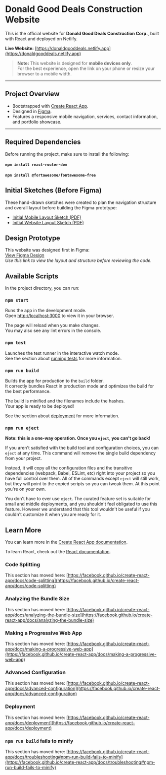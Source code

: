 # Donald Good Deals Construction Website

This is the official website for **Donald Good Deals Construction Corp.**, built with React and deployed on Netlify.

**Live Website:** [https://donaldgooddeals.netlify.app](https://donaldgooddeals.netlify.app)  

> **Note:** This website is designed for **mobile devices only**.  
> For the best experience, open the link on your phone or resize your browser to a mobile width.

---

## Project Overview
- Bootstrapped with [Create React App](https://github.com/facebook/create-react-app).
- Designed in [Figma](https://www.figma.com/design/cunSc70tLeSmWIgF3VacGg/Donald-Good-Deals-Construction-Website?node-id=0-1&t=S3ONlxvp9mgQ2vK0-1).
- Features a responsive mobile navigation, services, contact information, and portfolio showcase.

---

## Required Dependencies

Before running the project, make sure to install the following:

#### `npm install react-router-dom`
#### `npm install @fortawesome/fontawesome-free`

## Initial Sketches (Before Figma)

These hand-drawn sketches were created to plan the navigation structure and overall layout before building the Figma prototype:

- [Initial Mobile Layout Sketch (PDF)](./src/initial-sketch-for-mobile.pdf)
- [Initial Website Layout Sketch (PDF)](./src/initial-sketch-for-website.pdf)

## Design Prototype

This website was designed first in Figma:  
[View Figma Design](https://www.figma.com/design/cunSc70tLeSmWIgF3VacGg/Donald-Good-Deals-Construction-Website?node-id=0-1&t=S3ONlxvp9mgQ2vK0-1)  
_Use this link to view the layout and structure before reviewing the code._

## Available Scripts

In the project directory, you can run:

### `npm start`

Runs the app in the development mode.\
Open [http://localhost:3000](http://localhost:3000) to view it in your browser.

The page will reload when you make changes.\
You may also see any lint errors in the console.

### `npm test`

Launches the test runner in the interactive watch mode.\
See the section about [running tests](https://facebook.github.io/create-react-app/docs/running-tests) for more information.

### `npm run build`

Builds the app for production to the `build` folder.\
It correctly bundles React in production mode and optimizes the build for the best performance.

The build is minified and the filenames include the hashes.\
Your app is ready to be deployed!

See the section about [deployment](https://facebook.github.io/create-react-app/docs/deployment) for more information.

### `npm run eject`

**Note: this is a one-way operation. Once you `eject`, you can't go back!**

If you aren't satisfied with the build tool and configuration choices, you can `eject` at any time. This command will remove the single build dependency from your project.

Instead, it will copy all the configuration files and the transitive dependencies (webpack, Babel, ESLint, etc) right into your project so you have full control over them. All of the commands except `eject` will still work, but they will point to the copied scripts so you can tweak them. At this point you're on your own.

You don't have to ever use `eject`. The curated feature set is suitable for small and middle deployments, and you shouldn't feel obligated to use this feature. However we understand that this tool wouldn't be useful if you couldn't customize it when you are ready for it.

## Learn More

You can learn more in the [Create React App documentation](https://facebook.github.io/create-react-app/docs/getting-started).

To learn React, check out the [React documentation](https://reactjs.org/).

### Code Splitting

This section has moved here: [https://facebook.github.io/create-react-app/docs/code-splitting](https://facebook.github.io/create-react-app/docs/code-splitting)

### Analyzing the Bundle Size

This section has moved here: [https://facebook.github.io/create-react-app/docs/analyzing-the-bundle-size](https://facebook.github.io/create-react-app/docs/analyzing-the-bundle-size)

### Making a Progressive Web App

This section has moved here: [https://facebook.github.io/create-react-app/docs/making-a-progressive-web-app](https://facebook.github.io/create-react-app/docs/making-a-progressive-web-app)

### Advanced Configuration

This section has moved here: [https://facebook.github.io/create-react-app/docs/advanced-configuration](https://facebook.github.io/create-react-app/docs/advanced-configuration)

### Deployment

This section has moved here: [https://facebook.github.io/create-react-app/docs/deployment](https://facebook.github.io/create-react-app/docs/deployment)

### `npm run build` fails to minify

This section has moved here: [https://facebook.github.io/create-react-app/docs/troubleshooting#npm-run-build-fails-to-minify](https://facebook.github.io/create-react-app/docs/troubleshooting#npm-run-build-fails-to-minify)
